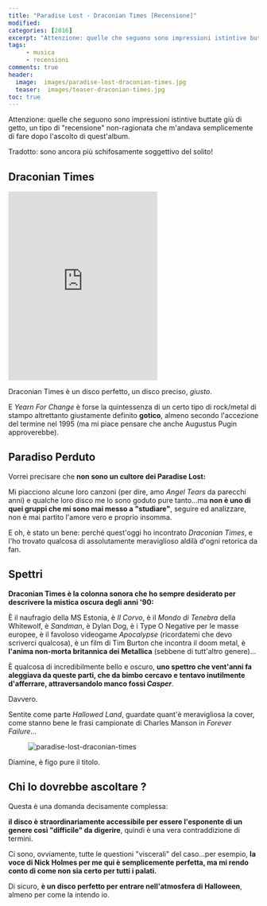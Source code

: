 ```yaml
---
title: "Paradise Lost - Draconian Times [Recensione]"
modified:
categories: [2016]
excerpt: "Attenzione: quelle che seguono sono impressioni istintive buttate giù di getto, un tipo di recensione non-ragionata che m'andava semplicemente di fare dopo l'ascolto di quest'album."
tags: 
     - musica
     - recensioni
comments: true
header:  
  image:  images/paradise-lost-draconian-times.jpg
  teaser:  images/teaser-draconian-times.jpg
toc: true  
---
```


Attenzione: quelle che seguono sono impressioni istintive buttate giù di getto, un tipo di "recensione" non-ragionata che m'andava semplicemente di fare dopo l'ascolto di quest'album.

Tradotto: sono ancora più schifosamente soggettivo del solito!

## Draconian Times

<iframe src="https://embed.spotify.com/?uri=spotify:album:3dpkz0rBs1fkXhTTLlPY85&theme=white" width="300" height="380" frameborder="0" allowtransparency="true"></iframe>

Draconian Times è un disco perfetto, un disco preciso, _giusto_.

E _Yearn For Change_ è forse la quintessenza di un certo tipo di rock/metal di stampo altrettanto giustamente definito **gotico**, almeno secondo l'accezione del termine nel 1995 (ma mi piace pensare che anche Augustus Pugin approverebbe).

## Paradiso Perduto

Vorrei precisare che **non sono un cultore dei Paradise Lost:**

Mi piacciono alcune loro canzoni (per dire, amo _Angel Tears_ da parecchi anni) e qualche loro disco me lo sono goduto pure tanto...ma **non è uno di quei gruppi che mi sono mai messo a "studiare"**, seguire ed analizzare, non è mai partito l'amore vero e proprio insomma.

E oh, è stato un bene: perché quest'oggi ho incontrato _Draconian Times_, e l'ho trovato qualcosa di assolutamente meraviglioso aldilà d'ogni retorica da fan.

## Spettri

**Draconian Times è la colonna sonora che ho sempre desiderato per descrivere la mistica oscura degli anni '90:**

È il naufragio della MS Estonia, è _Il Corvo_, è il _Mondo di Tenebra_ della Whitewolf, è _Sandman_, è Dylan Dog, è i Type O Negative per le masse europee, è il favoloso videogame _Apocalypse_ (ricordatemi che devo scriverci qualcosa), è un film di Tim Burton che incontra il doom metal, è **l'anima non-morta britannica dei Metallica** (sebbene di tutt'altro genere)...

È qualcosa di incredibilmente bello e oscuro, **uno spettro che vent'anni fa aleggiava da queste parti, che da bimbo cercavo e tentavo inutilmente d'afferrare, attraversandolo manco fossi _Casper_**.

Davvero.

Sentite come parte _Hallowed Land_, guardate quant'è meravigliosa la cover, come stanno bene le frasi campionate di Charles Manson in _Forever Failure_...

<figure>
<img src='http://www.nuclearblast.de/static/articles/104/104536.jpg/1000x1000.jpg' alt='paradise-lost-draconian-times'>
</figure>

Diamine, è figo pure il titolo.

## Chi lo dovrebbe ascoltare ?

Questa è una domanda decisamente complessa:

**il disco è straordinariamente accessibile per essere l'esponente di un genere così "difficile" da digerire**, quindi è una vera contraddizione di termini.

Ci sono, ovviamente, tutte le questioni "viscerali" del caso...per esempio, **la voce di Nick Holmes per me qui è semplicemente perfetta, ma mi rendo conto di come non sia certo per tutti i palati.**

Di sicuro, **è un disco perfetto per entrare nell'atmosfera di Halloween**, almeno per come la intendo io.
